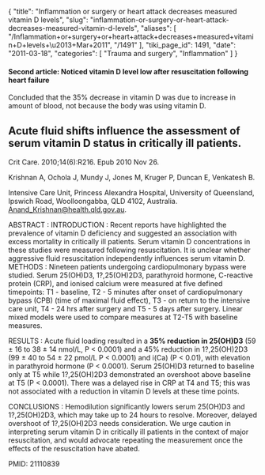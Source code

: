 {
  "title": "Inflammation or surgery or heart attack decreases measured vitamin D levels",
  "slug": "inflammation-or-surgery-or-heart-attack-decreases-measured-vitamin-d-levels",
  "aliases": [
    "/Inflammation+or+surgery+or+heart+attack+decreases+measured+vitamin+D+levels+\u2013+Mar+2011",
    "/1491"
  ],
  "tiki_page_id": 1491,
  "date": "2011-03-18",
  "categories": [
    "Trauma and surgery",
    "Inflammation"
  ]
}


#### Second article: Noticed vitamin D level low after resuscitation following heart failure  
Concluded that the 35% decrease in vitamin D was due to increase in amount of blood, not because the body was using vitamin D.

## Acute fluid shifts influence the assessment of serum vitamin D status in critically ill patients.

Crit Care. 2010;14(6):R216. Epub 2010 Nov 26.

Krishnan A, Ochola J, Mundy J, Jones M, Kruger P, Duncan E, Venkatesh B.

Intensive Care Unit, Princess Alexandra Hospital, University of Queensland, Ipswich Road, Woolloongabba, QLD 4102, Australia. Anand_Krishnan@health.qld.gov.au.

ABSTRACT : INTRODUCTION : Recent reports have highlighted the prevalence of vitamin D deficiency and suggested an association with excess mortality in critically ill patients. Serum vitamin D concentrations in these studies were measured following resuscitation. It is unclear whether aggressive fluid resuscitation independently influences serum vitamin D. METHODS : Nineteen patients undergoing cardiopulmonary bypass were studied. Serum 25(OH)D3, 1?,25(OH)2D3, parathyroid hormone, C-reactive protein (CRP), and ionised calcium were measured at five defined timepoints: T1 - baseline, T2 - 5 minutes after onset of cardiopulmonary bypass (CPB) (time of maximal fluid effect), T3 - on return to the intensive care unit, T4 - 24 hrs after surgery and T5 - 5 days after surgery. Linear mixed models were used to compare measures at T2-T5 with baseline measures. 

RESULTS : Acute fluid loading resulted in a  **35% reduction in 25(OH)D3**  (59 ± 16 to 38 ± 14 nmol/L, P < 0.0001) and a 45% reduction in 1?,25(OH)2D3 (99 ± 40 to 54 ± 22 pmol/L P < 0.0001) and i(Ca) (P < 0.01), with elevation in parathyroid hormone (P < 0.0001). Serum 25(OH)D3 returned to baseline only at T5 while 1?,25(OH)2D3 demonstrated an overshoot above baseline at T5 (P < 0.0001). There was a delayed rise in CRP at T4 and T5; this was not associated with a reduction in vitamin D levels at these time points. 

CONCLUSIONS : Hemodilution significantly lowers serum 25(OH)D3 and 1?,25(OH)2D3, which may take up to 24 hours to resolve. Moreover, delayed overshoot of 1?,25(OH)2D3 needs consideration. We urge caution in interpreting serum vitamin D in critically ill patients in the context of major resuscitation, and would advocate repeating the measurement once the effects of the resuscitation have abated.

PMID: 21110839 